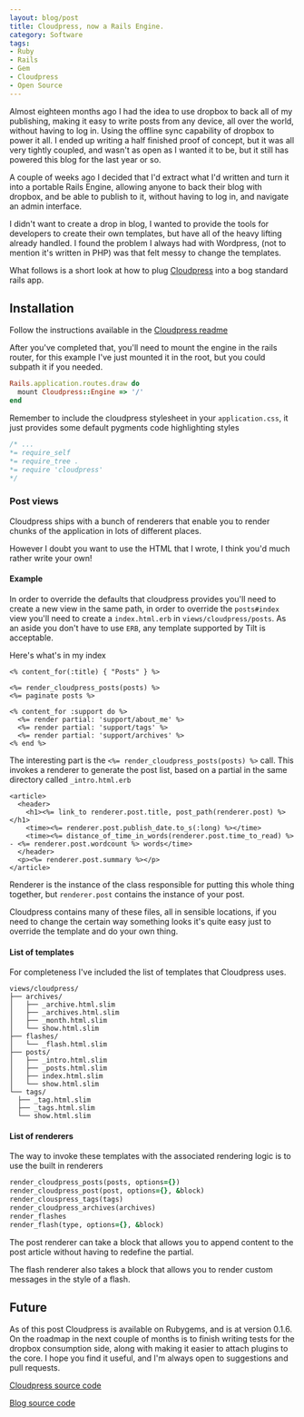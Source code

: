 ```yaml
---
layout: blog/post
title: Cloudpress, now a Rails Engine.
category: Software
tags:
- Ruby
- Rails
- Gem
- Cloudpress
- Open Source
---
```

Almost eighteen months ago I had the idea to use dropbox to back all of my publishing, making it easy to write posts from any device, all over the world, without having to log in. Using the offline sync capability of dropbox to power it all. I ended up writing a half finished proof of concept, but it was all very tightly coupled, and wasn't as open as I wanted it to be, but it still has powered this blog for the last year or so.

A couple of weeks ago I decided that I'd extract what I'd written and turn it into a portable Rails Engine, allowing anyone to back their blog with dropbox, and be able to publish to it, without having to log in, and navigate an admin interface.

I didn't want to create a drop in blog, I wanted to provide the tools for developers to create their own templates, but have all of the heavy lifting already handled. I found the problem I always had with Wordpress, (not to mention it's written in PHP) was that felt messy to change the templates.

What follows is a short look at how to plug [Cloudpress](https://github.com/adamcarlile/cloudpress) into a bog standard rails app.

## Installation

Follow the instructions available in the [Cloudpress readme](https://github.com/adamcarlile/cloudpress/blob/master/README.md)

After you've completed that, you'll need to mount the engine in the rails router, for this example I've just mounted it in the root, but you could subpath it if you needed.

```ruby
Rails.application.routes.draw do
  mount Cloudpress::Engine => '/'
end
```

Remember to include the cloudpress stylesheet in your `application.css`, it just provides some default pygments code highlighting styles

```css
/* ...
*= require_self
*= require_tree .
*= require 'cloudpress'
*/
```

### Post views

Cloudpress ships with a bunch of renderers that enable you to render chunks of the application in lots of different places.

However I doubt you want to use the HTML that I wrote, I think you'd much rather write your own!

#### Example

In order to override the defaults that cloudpress provides you'll need to create a new view in the same path, in order to override the `posts#index` view you'll need to create a `index.html.erb` in `views/cloudpress/posts`. As an aside you don't have to use `ERB`, any template supported by Tilt is acceptable.

Here's what's in my index

```erb
<% content_for(:title) { "Posts" } %>

<%= render_cloudpress_posts(posts) %>
<%= paginate posts %>

<% content_for :support do %>
  <%= render partial: 'support/about_me' %>
  <%= render partial: 'support/tags' %>
  <%= render partial: 'support/archives' %>
<% end %>
```

The interesting part is the `<%= render_cloudpress_posts(posts) %>` call. This invokes a renderer to generate the post list, based on a partial in the same directory called `_intro.html.erb` 

```erb
<article>
  <header>
    <h1><%= link_to renderer.post.title, post_path(renderer.post) %></h1>
    <time><%= renderer.post.publish_date.to_s(:long) %></time>
    <time><%= distance_of_time_in_words(renderer.post.time_to_read) %> - <%= renderer.post.wordcount %> words</time>
  </header>
  <p><%= renderer.post.summary %></p>
</article>
```
Renderer is the instance of the class responsible for putting this whole thing together, but `renderer.post` contains the instance of your post.

Cloudpress contains many of these files, all in sensible locations, if you need to change the certain way something looks it's quite easy just to override the template and do your own thing.

#### List of templates

For completeness I've included the list of templates that Cloudpress uses.

```text
views/cloudpress/
├── archives/
│   ├── _archive.html.slim
│   ├── _archives.html.slim
│   ├── _month.html.slim
│   └── show.html.slim
├── flashes/
│   └── _flash.html.slim
├── posts/
│   ├── _intro.html.slim
│   ├── _posts.html.slim
│   ├── index.html.slim
│   └── show.html.slim
└── tags/
  ├── _tag.html.slim
  ├── _tags.html.slim
  └── show.html.slim
```

#### List of renderers

The way to invoke these templates with the associated rendering logic is to use the built in renderers

```ruby
render_cloudpress_posts(posts, options={})
render_cloudpress_post(post, options={}, &block)
render_clouspress_tags(tags)
render_cloudpress_archives(archives)
render_flashes
render_flash(type, options={}, &block)
```

The post renderer can take a block that allows you to append content to the post article without having to redefine the partial.

The flash renderer also takes a block that allows you to render custom messages in the style of a flash.

## Future

As of this post Cloudpress is available on Rubygems, and is at version 0.1.6. On the roadmap in the next couple of months is to finish writing tests for the dropbox consumption side, along with making it easier to attach plugins to the core. I hope you find it useful, and I'm always open to suggestions and pull requests.

[Cloudpress source code](https://github.com/adamcarlile/cloudpress)

[Blog source code](https://github.com/adamcarlile/blog)
